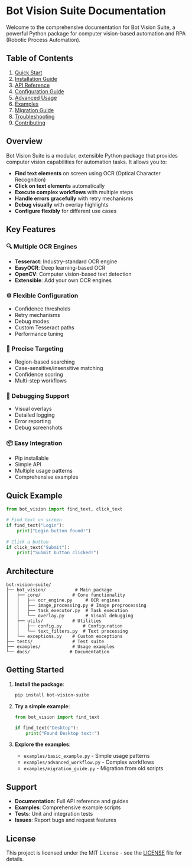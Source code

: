 # Bot Vision Suite Documentation

Welcome to the comprehensive documentation for Bot Vision Suite, a powerful Python package for computer vision-based automation and RPA (Robotic Process Automation).

## Table of Contents

1. [Quick Start](quickstart.md)
2. [Installation Guide](installation.md)
3. [API Reference](api_reference.md)
4. [Configuration Guide](configuration.md)
5. [Advanced Usage](advanced_usage.md)
6. [Examples](examples.md)
7. [Migration Guide](migration.md)
8. [Troubleshooting](troubleshooting.md)
9. [Contributing](contributing.md)

## Overview

Bot Vision Suite is a modular, extensible Python package that provides computer vision capabilities for automation tasks. It allows you to:

- **Find text elements** on screen using OCR (Optical Character Recognition)
- **Click on text elements** automatically
- **Execute complex workflows** with multiple steps
- **Handle errors gracefully** with retry mechanisms
- **Debug visually** with overlay highlights
- **Configure flexibly** for different use cases

## Key Features

### 🔍 Multiple OCR Engines
- **Tesseract**: Industry-standard OCR engine
- **EasyOCR**: Deep learning-based OCR
- **OpenCV**: Computer vision-based text detection
- **Extensible**: Add your own OCR engines

### ⚙️ Flexible Configuration
- Confidence thresholds
- Retry mechanisms
- Debug modes
- Custom Tesseract paths
- Performance tuning

### 🎯 Precise Targeting
- Region-based searching
- Case-sensitive/insensitive matching
- Confidence scoring
- Multi-step workflows

### 🐛 Debugging Support
- Visual overlays
- Detailed logging
- Error reporting
- Debug screenshots

### 📦 Easy Integration
- Pip installable
- Simple API
- Multiple usage patterns
- Comprehensive examples

## Quick Example

```python
from bot_vision import find_text, click_text

# Find text on screen
if find_text("Login"):
    print("Login button found!")
    
# Click a button
if click_text("Submit"):
    print("Submit button clicked!")
```

## Architecture

```
bot-vision-suite/
├── bot_vision/           # Main package
│   ├── core/            # Core functionality
│   │   ├── ocr_engine.py     # OCR engines
│   │   ├── image_processing.py # Image preprocessing
│   │   ├── task_executor.py  # Task execution
│   │   └── overlay.py        # Visual debugging
│   ├── utils/           # Utilities
│   │   ├── config.py        # Configuration
│   │   └── text_filters.py  # Text processing
│   └── exceptions.py    # Custom exceptions
├── tests/               # Test suite
├── examples/            # Usage examples
└── docs/               # Documentation
```

## Getting Started

1. **Install the package**:
   ```bash
   pip install bot-vision-suite
   ```

2. **Try a simple example**:
   ```python
   from bot_vision import find_text
   
   if find_text("Desktop"):
       print("Found Desktop text!")
   ```

3. **Explore the examples**:
   - `examples/basic_example.py` - Simple usage patterns
   - `examples/advanced_workflow.py` - Complex workflows
   - `examples/migration_guide.py` - Migration from old scripts

## Support

- **Documentation**: Full API reference and guides
- **Examples**: Comprehensive example scripts
- **Tests**: Unit and integration tests
- **Issues**: Report bugs and request features

## License

This project is licensed under the MIT License - see the [LICENSE](../LICENSE) file for details.
